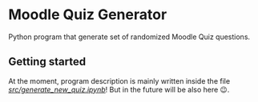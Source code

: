 # Moodle Quiz Generator

Python program that generate set of randomized Moodle Quiz questions.

## Getting started

At the moment, program description is mainly written inside the file [*src/generate_new_quiz.ipynb*](https://github.com/as-grm/moodle_quiz_generator/blob/main/src/generate_new_quiz.ipynb)! But in the future will be also here 😉.


